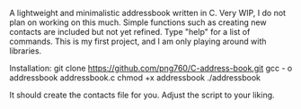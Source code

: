 A lightweight and minimalistic addressbook written in C. Very WIP, I do not plan on working on this much. Simple functions such as creating new contacts are included but not yet refined.
Type "help" for a list of commands. This is my first project, and I am only playing around with libraries.


Installation:
git clone https://github.com/png760/C-address-book.git
gcc - o addressbook addressbook.c
chmod +x addressbook
./addressbook

It should create the contacts file for you. Adjust the script to your liking.
